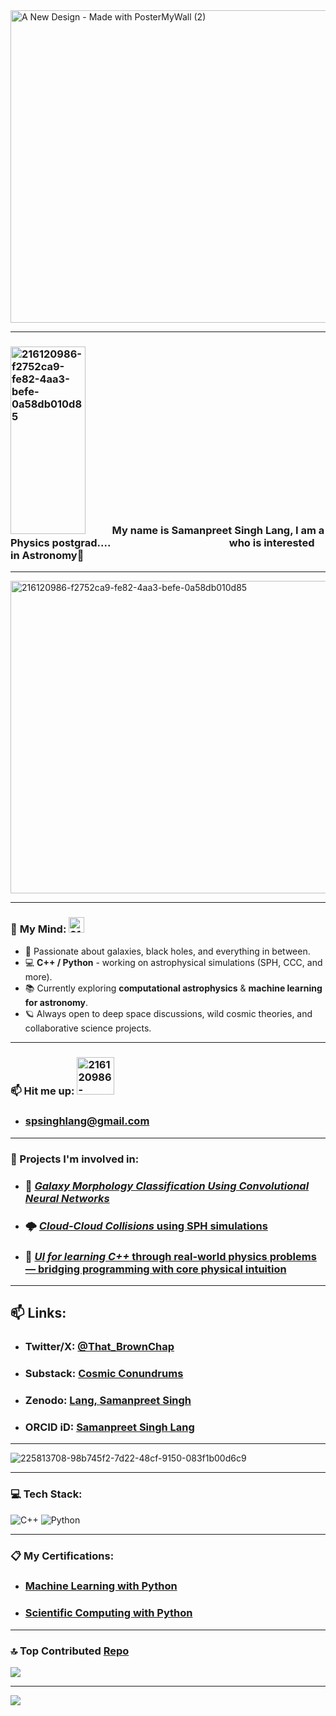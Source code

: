 
 

<img width="1000" height="500" alt="A New Design - Made with PosterMyWall (2)" src="https://github.com/user-attachments/assets/17bb8cad-3054-49ae-827e-bc5faeb5fb5c" />

 

---

### <img width="120" height="300" alt="216120986-f2752ca9-fe82-4aa3-befe-0a58db010d85" src="https://github.com/user-attachments/assets/1e7f638e-9e79-43f7-9ac2-4b13880890f4" /> &nbsp;&nbsp;&nbsp;&nbsp;&nbsp;&nbsp;&nbsp;&nbsp;&nbsp;&nbsp;My name is **Samanpreet Singh Lang**, I am a Physics postgrad.... &nbsp;&nbsp;&nbsp;&nbsp;&nbsp;&nbsp;&nbsp;&nbsp;&nbsp;&nbsp;&nbsp;&nbsp;&nbsp;&nbsp;&nbsp;&nbsp;&nbsp;&nbsp;&nbsp;&nbsp;&nbsp;&nbsp;&nbsp;&nbsp;&nbsp;&nbsp;&nbsp;&nbsp;&nbsp;&nbsp;&nbsp;&nbsp;&nbsp;&nbsp;&nbsp;&nbsp;&nbsp;&nbsp;&nbsp;&nbsp;&nbsp;&nbsp;&nbsp;&nbsp;&nbsp;&nbsp;&nbsp;&nbsp;who is interested in Astronomy🌌  

---
 
 <img width="1000" height="500" alt="216120986-f2752ca9-fe82-4aa3-befe-0a58db010d85" src="https://i.imgur.com/q5JwVt4.gif" />

     

---


### 🧠 **My Mind:**   <img width="25" height="25" alt="216120986-f2752ca9-fe82-4aa3-befe-0a58db010d85" src="https://github.com/user-attachments/assets/61b6928b-9bd7-4786-a5aa-70cd2718c040" />   <br/>
- 🔭 Passionate about galaxies, black holes, and everything in between. <br/>
- 💻 **C++ / Python** - working on astrophysical simulations (SPH, CCC, and more). <br/>
- 📚 Currently exploring **computational astrophysics** & **machine learning for astronomy**. <br/>
- 🪐 Always open to deep space discussions, wild cosmic theories, and collaborative science projects. <br/>

---

### 📫 Hit me up: <img width="60" height="60" alt="216120986-f2752ca9-fe82-4aa3-befe-0a58db010d85" src="https://media1.giphy.com/media/v1.Y2lkPTZjMDliOTUyenpxMWV5cXlweDJybm9kZDJmN21qam1vdjZsM2UwdGNsbGY2bGkydyZlcD12MV9naWZzX3NlYXJjaCZjdD1n/uSXTDFYDWpelW/source.gif" />
- ### spsinghlang@gmail.com   

---

### 🚀 Projects I'm involved in:
- ### 🔭 [*Galaxy Morphology Classification Using Convolutional Neural Networks*](https://github.com/SALMONPreet/Galaxy-Classification-via-Machine-Learning)
- ### 🌩️ [*Cloud-Cloud Collisions* using SPH simulations](https://github.com/SALMONPreet/SPH-Simulations-Fluid-and-Astrophysics)  
- ### 🧠 [*UI for learning C++* through real-world physics problems — bridging programming with core physical intuition](https://github.com/thecompassproject/Compass)  

---

## 📫 **Links**: <br/>
- ### Twitter/X: [@That_BrownChap](https://x.com/That_BrownChap) <br/>
- ### Substack: [Cosmic Conundrums](https://cosmicconundrums.substack.com/) <br/>
- ### Zenodo: [Lang, Samanpreet Singh](https://zenodo.org/search?q=metadata.creators.person_or_org.name%3A%22Lang%2C%20Samanpreet%20Singh%22&l=list&p=1&s=10&sort=bestmatch) <br/>
- ### ORCID iD: [Samanpreet Singh Lang](https://orcid.org/0009-0009-4801-5619)

 
---


 ![225813708-98b745f2-7d22-48cf-9150-083f1b00d6c9](https://github.com/user-attachments/assets/e7df5c64-1b88-45f5-8d8a-dbf9ec4fa6a3)


---


### 💻 Tech Stack:
![C++](https://img.shields.io/badge/c++-%2300599C.svg?style=for-the-badge&logo=c%2B%2B&logoColor=white) ![Python](https://img.shields.io/badge/python-3670A0?style=for-the-badge&logo=python&logoColor=ffdd54)


---

### 📋 My Certifications:
- ### [Machine Learning with Python](https://www.freecodecamp.org/certification/brown_bat/machine-learning-with-python-v7) <br/>
- ### [Scientific Computing with Python](https://www.freecodecamp.org/certification/brown_bat/scientific-computing-with-python-v7) 

---
### 🔝 Top Contributed [Repo](https://github.com/SALMONPreet?tab=repositories)
![](https://github-contributor-stats.vercel.app/api?username=SALMONPreet&limit=5&theme=onedark&combine_all_yearly_contributions=true)

---
[![](https://visitcount.itsvg.in/api?id=SALMONPreet&icon=0&color=0)](https://visitcount.itsvg.in)

<!-- Proudly created with GPRM ( https://gprm.itsvg.in ) -->

<!-- Proudly created with GPRM ( https://gprm.itsvg.in ) -->
